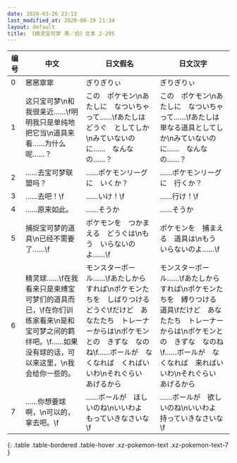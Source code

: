 ```yaml
---
date: 2020-03-26 23:13
last_modified_at: 2020-08-19 21:34
layout: default
title: 《精灵宝可梦 黑／白》文本 2-295
---
```

| 编号 | 中文 | 日文假名 | 日文汉字 |
| ---- | ---- | ---- | --- |
| 0 | 窸窸窣窣 | ぎりぎりぃ | ぎりぎりぃ |
| 1 | 这只宝可梦\n和我很亲近……\f明明我只是单纯地把它当\n道具来看……为什么呢……？ | この　ポケモン\nあたしに　なついちゃって……\fあたしは　どうぐ　としてしか\nみていないのに……　なんなの……？ | この　ポケモン\nあたしに　なついちゃって……\fあたしは　単なる道具としてしか\nみていないのに……　なんなの……？ |
| 2 | ……去宝可梦联盟吗？ | ……ポケモンリーグに　いくか？ | ……ポケモンリーグに　行くか？ |
| 3 | ……去吧！\f | ……いけ！\f | ……行け！\f |
| 4 | ……原来如此。 | ……そうか | ……そうか |
| 5 | 捕捉宝可梦的道具\n已经不需要了……\f | ポケモンを　つかまえる　どうぐは\nもう　いらないのよ……\f | ポケモンを　捕まえる　道具は\nもう　いらないのよ……\f |
| 6 | 精灵球……\f在我看来只是束缚宝可梦们的道具而已，\f在你们训练家看来\n是和宝可梦之间的羁绊吧。\f……如果没有球的话，可以来这里，\n我会给你一些的。 | モンスターボール……\fあたしから　すれば\nポケモンたちを　しばりつける　どうぐ\fだけど　あなたたち　トレーナーからは\nポケモンとの　きずな　なのね\f……ボールが　なくなれば　くればいいわ\nそれぐらい　あげるから | モンスターボール……\fあたしから　すれば\nポケモンたちを　縛りつける　道具\fだけど　あなたたち　トレーナーからは\nポケモンとの　きずな　なのね\f……ボールが　なくなれば　来ればいいわ\nそれぐらい　あげるから |
| 7 | ……你想要球啊，\n可以的，拿去吧。\f | ……ボールが　ほしいのね\nいいわよ　もっていきなさいな\f | ……ボールが　欲しいのね\nいいわよ　持っていきなさいな\f |
{: .table .table-bordered .table-hover .xz-pokemon-text .xz-pokemon-text-7 }